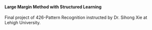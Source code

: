 #### Large Margin Method with Structured Learning
Final project of 426-Pattern Recognition instructed by Dr. Sihong Xie at Lehigh University.


